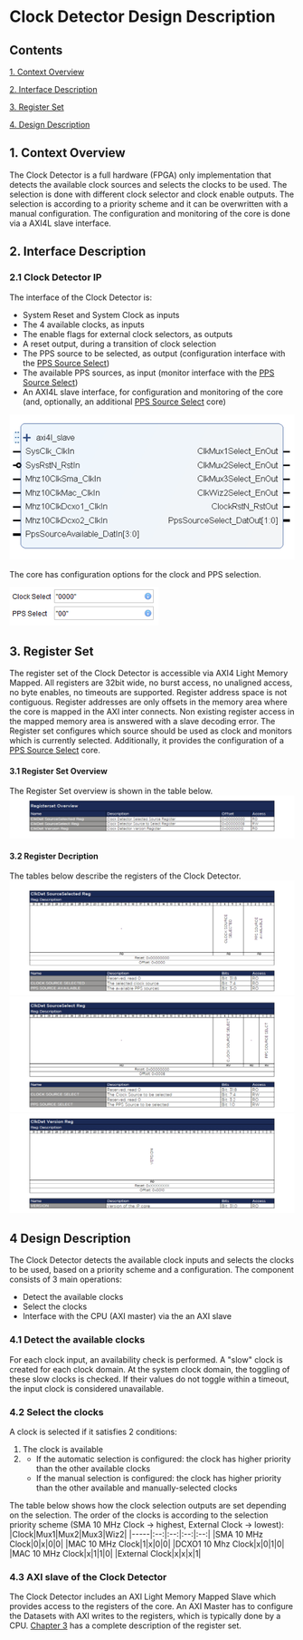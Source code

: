 # Clock Detector Design Description
## Contents

[1. Context Overview](#1-context-overview)

[2. Interface Description](#2-interface-description)

[3. Register Set](#3-register-set)

[4. Design Description](#4-design-description)

## 1. Context Overview
The Clock Detector is a full hardware (FPGA) only implementation that detects the available clock sources and selects the clocks to be used. The selection is done with different clock selector and clock enable outputs.
The selection is according to a priority scheme and it can be overwritten with a manual configuration.
The configuration and monitoring of the core is done via a AXI4L slave interface.
## 2. Interface Description
### 2.1 Clock Detector IP
The interface of the Clock Detector is:
- System Reset and System Clock as inputs
- The 4 available clocks, as inputs
- The enable flags for external clock selectors, as outputs 
- A reset output, during a transition of clock selection
- The PPS source to be selected, as output (configuration interface with the [PPS Source Select](../PpsSourceSelector))
- The available PPS sources, as input (monitor interface with the [PPS Source Select](../PpsSourceSelector)) 
- An AXI4L slave interface, for configuration and monitoring of the core (and, optionally, an additional [PPS Source Select](../PpsSourceSelector) core) 
 
![Clock Detector IP](Additional%20Files/ClockDetectorIP.png) 

The core has configuration options for the clock and PPS selection.

![Clock Detector IP](Additional%20Files/ClockDetectorConfig.png)

## 3. Register Set
The register set of the Clock Detector is accessible via AXI4 Light Memory Mapped. 
All registers are 32bit wide, no burst access, no unaligned access, no byte enables, no timeouts are supported. 
Register address space is not contiguous. Register addresses are only offsets in the memory area where the core is mapped in the AXI inter connects. 
Non existing register access in the mapped memory area is answered with a slave decoding error.
The Register set configures which source should be used as clock and monitors which is currently selected. Additionally, it provides the configuration 
of a [PPS Source Select](../PpsSourceSelector) core. 
#### 3.1 Register Set Overview 
The Register Set overview is shown in the table below. 
![RegisterSet](Additional%20Files/Regset_Overview.png)
#### 3.2 Register Decription
The tables below describe the registers of the Clock Detector.
![SourceSelected](Additional%20Files/Regset1_SourceSelected.png)
![SourceSelect](Additional%20Files/Regset2_SourceSelect.png)
![Version](Additional%20Files/Regset3_Version.png)
## 4 Design Description
The Clock Detector detects the available clock inputs and selects the clocks to be used, based on a priority scheme and a configuration. 
The component consists of 3 main operations:
- Detect the available clocks
- Select the clocks
- Interface with the CPU (AXI master) via the an AXI slave
### 4.1 Detect the available clocks

For each clock input, an availability check is performed. 
A "slow" clock is created for each clock domain. At the system clock domain, the toggling of these slow clocks is checked.
If their values do not toggle within a timeout, the input clock is considered unavailable.

### 4.2 Select the clocks
A clock is selected if it satisfies 2 conditions:
1) The clock is available
2)  - If the automatic selection is configured:
     the clock has higher priority than the other available clocks
    - If the manual selection is configured: 
     the clock has higher priority than the other available and manually-selected clocks

The table below shows how the clock selection outputs are set depending on the selection. The order of the clocks is according to the selection priority scheme (SMA 10 MHz Clock -> highest, External Clock -> lowest):
|Clock|Mux1|Mux2|Mux3|Wiz2|
|-----|:--:|:--:|:--:|:--:|
|SMA 10 MHz Clock|0|x|0|0|
|MAC 10 MHz Clock|1|x|0|0|
|DCXO1 10 Mhz Clock|x|0|1|0|
|MAC 10 MHz Clock|x|1|1|0|
|External Clock|x|x|x|1|

### 4.3 AXI slave of the Clock Detector 
The Clock Detector includes an AXI Light Memory Mapped Slave which provides access to the registers of the core. 
An AXI Master has to configure the Datasets with AXI writes to the registers, which is typically done by a CPU. [Chapter 3](#3-register-set) has a complete description of the register set.
